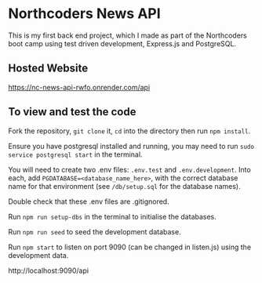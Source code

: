 # Northcoders News API

This is my first back end project, which I made as part of the Northcoders boot camp using test driven development, Express.js and PostgreSQL.

## Hosted Website
https://nc-news-api-rwfo.onrender.com/api

## To view and test the code

Fork the repository, `git clone` it, `cd` into the directory then run `npm install`.

Ensure you have postgresql installed and running, you may need to run `sudo service postgresql start` in the terminal.

You will need to create two .env files: `.env.test` and `.env.development`. Into each, add `PGDATABASE=<database_name_here>`, with the correct database name for that environment (see `/db/setup.sql` for the database names).

Double check that these .env files are .gitignored.

Run `npm run setup-dbs` in the terminal to initialise the databases.

Run `npm run seed` to seed the development database.

Run `npm start` to listen on port 9090 (can be changed in listen.js) using the development data.

http://localhost:9090/api
